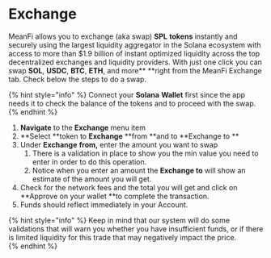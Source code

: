 # Exchange

MeanFi allows you to exchange (aka swap) **SPL** **tokens** instantly and securely using the largest liquidity aggregator in the Solana ecosystem with access to more than $1.9 billion of instant optimized liquidity across the top decentralized exchanges and liquidity providers. With just one click you can swap **SOL**, **USDC**, **BTC**, **ETH**, and more** **right from the MeanFi Exchange tab. Check below the steps to do a swap. 

{% hint style="info" %}
Connect your **Solana** **Wallet** first since the app needs it to check the balance of the tokens and to proceed with the swap.
{% endhint %}

1. **Navigate** to the **Exchange** menu item
2. **Select **token to **Exchange** **from **and to **Exchange to **
3. Under **Exchange** **from,** enter the amount you want to swap
   1. There is a validation in place to show you the min value you need to enter in order to do this operation.  
   2. Notice when you enter an amount the **Exchange to** will show an estimate of the amount you will get. 
4. Check for the network fees and the total you will get and click on **Approve on your wallet **to complete the transaction. 
5. Funds should reflect immediately in your Account. 

{% hint style="info" %}
Keep in mind that our system will do some validations that will warn you whether you have insufficient funds, or if there is limited liquidity for this trade that may negatively impact the price.  
{% endhint %}
